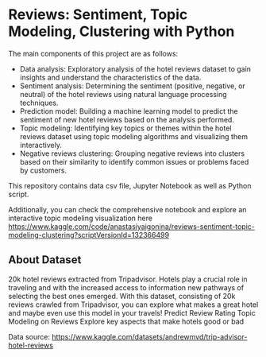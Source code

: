 # Reviews: Sentiment, Topic Modeling, Clustering with Python
The main components of this project are as follows:
* Data analysis: Exploratory analysis of the hotel reviews dataset to gain insights and understand the characteristics of the data.
* Sentiment analysis: Determining the sentiment (positive, negative, or neutral) of the hotel reviews using natural language processing techniques.
* Prediction model: Building a machine learning model to predict the sentiment of new hotel reviews based on the analysis performed.
* Topic modeling: Identifying key topics or themes within the hotel reviews dataset using topic modeling algorithms and visualizing them interactively.
* Negative reviews clustering: Grouping negative reviews into clusters based on their similarity to identify common issues or problems faced by customers.

This repository contains data csv file, Jupyter Notebook as well as Python script.

Additionally, you can check the comprehensive notebook and explore an interactive topic modeling visualization here https://www.kaggle.com/code/anastasiyaigonina/reviews-sentiment-topic-modeling-clustering?scriptVersionId=132366499 

## About Dataset

20k hotel reviews extracted from Tripadvisor.
Hotels play a crucial role in traveling and with the increased access to information new pathways of selecting the best ones emerged. With this dataset, consisting of 20k reviews crawled from Tripadvisor, you can explore what makes a great hotel and maybe even use this model in your travels!
Predict Review Rating
Topic Modeling on Reviews
Explore key aspects that make hotels good or bad

Data source: https://www.kaggle.com/datasets/andrewmvd/trip-advisor-hotel-reviews 
